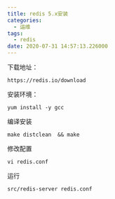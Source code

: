 ```yaml
---
title: redis 5.x安装
categories:
  - 运维
tags:
  - redis
date: 2020-07-31 14:57:13.226000
---
```

下载地址：
```url
https://redis.io/download
```

安装环境：
```shell
yum install -y gcc
```

编译安装
```
make distclean  && make
```
修改配置
```
vi redis.conf
```
运行
```
src/redis-server redis.conf
```

